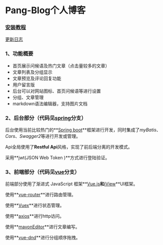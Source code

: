 # Pang-Blog个人博客

### [安装教程](https://github.com/pangyuworld/Pang-Blog/tree/master/%E5%AE%89%E8%A3%85%E6%95%99%E7%A8%8B)

[更新日志](https://github.com/pangyuworld/Pang-Blog/tree/master/%E6%9B%B4%E6%96%B0%E6%97%A5%E5%BF%97)

### 1、功能概要

- 首页展示问候语及热门文章（点击量较多的文章）
- 文章列表及分组显示
- 文章预览及评论回复功能
- 用户留言版
- 后台可以对网站图标、首页问候语等进行设置
- 分组、文章管理
- markdown语法编辑器，支持图片文档

### 2、后台部分（代码见[spring](https://github.com/pangyuworld/Pang-Blog/tree/spring)分支）

后台使用当前比较热门的**[Spring boot](https://spring.io/projects/spring-boot/)**框架进行开发，同时集成了*myBatis*、*Cors*、*Swagger2*等进行开发或管理。

Api全局使用了**Restful Api**风格，实现了前后端分离的开发模式。

采用**jwt(JSON Web Token )**方式进行登陆验证。

### 3、前端部分（代码见[vue](https://github.com/pangyuworld/Pang-Blog/tree/vue)分支）

前端部分使用了渐进式 JavaScript 框架**[Vue.js](https://cn.vuejs.org/)**和**[iView](https://www.iviewui.com/)**UI框架。

使用**[vue-router](https://router.vuejs.org/zh/)**进行路由管理。

使用**[Vuex](https://vuex.vuejs.org/zh/)**进行状态管理。

使用**[axios](https://www.axios.com/)**进行http访问。

使用**[mavonEditor](https://github.com/hinesboy/mavonEditor)**进行文章编写。

使用**[vue-dnd](https://github.com/hilongjw/vue-lazyload)**进行分组顺序拖拽。
